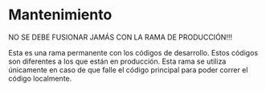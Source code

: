 # Mantenimiento
NO SE DEBE FUSIONAR JAMÁS CON LA RAMA DE PRODUCCIÓN!!!

Esta es una rama permanente con los códigos de desarrollo. Estos códigos son diferentes a los que están en producción.
Esta rama se utiliza únicamente en caso de que falle el código principal para poder correr el código localmente.

